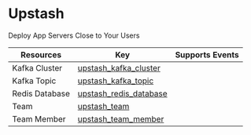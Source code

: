 Upstash
=======
Deploy App Servers Close to Your Users

| **Resources**  | **Key**                                                 | **Supports Events** |
| -------------- | ------------------------------------------------------- | ------------------- |
| Kafka Cluster  | [upstash\_kafka\_cluster](upstash\_kafka\_cluster.md)   |                     |
| Kafka Topic    | [upstash\_kafka\_topic](upstash\_kafka\_topic.md)       |                     |
| Redis Database | [upstash\_redis\_database](upstash\_redis\_database.md) |                     |
| Team           | [upstash\_team](upstash\_team.md)                       |                     |
| Team Member    | [upstash\_team\_member](upstash\_team\_member.md)       |                     |
